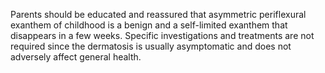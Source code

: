 Parents should be educated and reassured that asymmetric periflexural exanthem of childhood is a benign and a self-limited exanthem that disappears in a few weeks. Specific investigations and treatments are not required since the dermatosis is usually asymptomatic and does not adversely affect general health.
